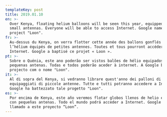 ```yaml
---
templateKey: post
title: 2019.01.10
en: >-
  Over Kenya, floating helium balloons will be seen this year, equipped with
  small antennas. Everyone will be able to access Internet. Google named the
  project "Loon". 
fr: >-
  Au-dessus du Kenya, on verra flotter cette année des ballons gonflés à
  l’hélium équipés de petites antennes. Toutes et tous pourront accéder à
  Internet. Google a baptisé ce projet « Loon ».
pt: >-
  Sobre o Quénia, este ano poderão ser vistos balões de hélio equipados com
  pequenas antenas. Todas e todos poderão aceder à internet. A Google baptizou o
  projecto com o nome "Loon".
it: >-
  Al di sopra del Kenya, si vedranno librare quest'anno dei palloni di elio
  equipaggiati di piccole antenne. Tutte e tutti potranno accedere a Internet.
  Google ha battezzato tale progetto "Loon".
es: >-
  Por encima de Kenya, este año veremos flotar globos llenos de helio equipados
  con pequeñas antenas. Todo el mundo podrá acceder a Internet. Google ha
  llamado a este proyecto “Loon”.
---
```


